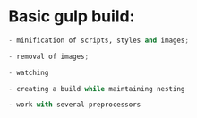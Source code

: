 # Basic gulp build:

```python
- minification of scripts, styles and images;
```
```python
- removal of images;
```
```python
- watching
```
```python
- creating a build while maintaining nesting
```
```python
- work with several preprocessors
```
